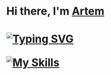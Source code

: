 <h1>Hi there, I'm <a href="https://musicguns.github.io/cv/" target="_blank">Artem</a><h1>

[![Typing SVG](https://readme-typing-svg.herokuapp.com?color=%2336BCF7&lines=I'm+a+full-stack+developer+on+Rails)](https://musicguns.github.io/cv/)

[![My Skills](https://skillicons.dev/icons?i=ruby,rails,git,discord,docker,js,linux,postgres)](https://skillicons.dev)
